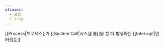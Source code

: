 ```yaml
---
aliases:
  - 트랩
  - trap
---
```

[[Process|프로세스]]가 [[System Call|시스템 콜]]을 할 때 발생하는 [[Interrupt|인터럽트]]